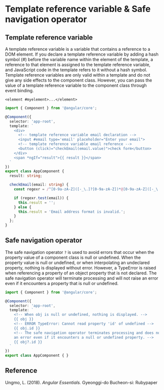 # Template reference variable & Safe navigation operator

## Template reference variable

A template reference variable is a variable that contains a reference to a DOM element. If you declare a template reference variable by adding a hash symbol \(\#\) before the variable name within the element of the template, a reference to that element is assigned to the template reference variable, and JavaScript code in the template refers to it without a hash symbol. Template reference variables are only valid within a template and do not give any side effects to the component class. However, you can pass the value of a template reference variable to the component class through event binding.

```markup
<element #myelement>...</element>
```



```typescript
import { Component } from '@angular/core';

@Component({
  selector: 'app-root',
  template: `
    <div>
      <!-- template reference variable email declaration -->
      <input #email type='email' placeholder="Enter your email">
      <!-- template reference variable email reference -->
      <button (click)="checkEmail(email.value)">check form</button>
    </div>
    <span *ngIf="result">{{ result }}</span>
  `
})
export class AppComponent {
  result: string;

  checkEmail(email: string) {
    const regexr = /^[0-9a-zA-Z]([-_\.]?[0-9a-zA-Z])*@[0-9a-zA-Z]([-_\.]?[0-9a-zA-Z])*\.[a-zA-Z]{2,3}$/;

    if (regexr.test(email)) {
      this.result = '';
    } else {
      this.result = 'Email address format is invalid.';
    }
  };
}
```



## Safe navigation operator <a id="2-&#xC138;&#xC774;&#xD504;-&#xB0B4;&#xBE44;&#xAC8C;&#xC774;&#xC158;-&#xC5F0;&#xC0B0;&#xC790;safe-navigation-operator"></a>

The safe navigation operator `?` is used to avoid errors that occur when the property value of a component class is null or undefined. When the property value is null or undefined, or when interpolating an undeclared property, nothing is displayed without error. However, a TypeError is raised when referencing a property of an object property that is not declared. The safe navigation operator will terminate processing and will not raise an error even if it encounters a property that is null or undefined.

```typescript
import { Component } from '@angular/core';

@Component({
  selector: 'app-root',
  template: `
    <!-- When obj is null or undefined, nothing is displayed. -->
    {{ obj }}
    <!-- ERROR TypeError: Cannot read property 'id' of undefined -->
    {{ obj.id }}
    <!-- The safe navigation operator terminates processing and does not raise 
    an error even if it encounters a null or undefined property. -->
    {{ obj?.id }}
  `
})
export class AppComponent { }
```



## Reference

Ungmo, L. \(2018\). _Angular Essentials._ Gyeonggi-do Bucheon-si: Rubypaper

